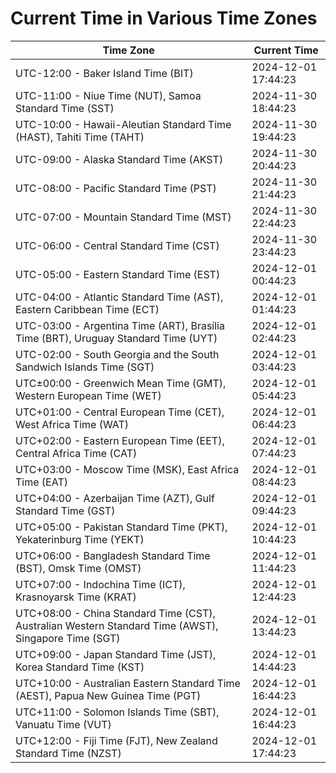 # Current Time in Various Time Zones

| Time Zone | Current Time |
|-----------|--------------|
| UTC-12:00 - Baker Island Time (BIT) | 2024-12-01 17:44:23 |
| UTC-11:00 - Niue Time (NUT), Samoa Standard Time (SST) | 2024-11-30 18:44:23 |
| UTC-10:00 - Hawaii-Aleutian Standard Time (HAST), Tahiti Time (TAHT) | 2024-11-30 19:44:23 |
| UTC-09:00 - Alaska Standard Time (AKST) | 2024-11-30 20:44:23 |
| UTC-08:00 - Pacific Standard Time (PST) | 2024-11-30 21:44:23 |
| UTC-07:00 - Mountain Standard Time (MST) | 2024-11-30 22:44:23 |
| UTC-06:00 - Central Standard Time (CST) | 2024-11-30 23:44:23 |
| UTC-05:00 - Eastern Standard Time (EST) | 2024-12-01 00:44:23 |
| UTC-04:00 - Atlantic Standard Time (AST), Eastern Caribbean Time (ECT) | 2024-12-01 01:44:23 |
| UTC-03:00 - Argentina Time (ART), Brasília Time (BRT), Uruguay Standard Time (UYT) | 2024-12-01 02:44:23 |
| UTC-02:00 - South Georgia and the South Sandwich Islands Time (SGT) | 2024-12-01 03:44:23 |
| UTC±00:00 - Greenwich Mean Time (GMT), Western European Time (WET) | 2024-12-01 05:44:23 |
| UTC+01:00 - Central European Time (CET), West Africa Time (WAT) | 2024-12-01 06:44:23 |
| UTC+02:00 - Eastern European Time (EET), Central Africa Time (CAT) | 2024-12-01 07:44:23 |
| UTC+03:00 - Moscow Time (MSK), East Africa Time (EAT) | 2024-12-01 08:44:23 |
| UTC+04:00 - Azerbaijan Time (AZT), Gulf Standard Time (GST) | 2024-12-01 09:44:23 |
| UTC+05:00 - Pakistan Standard Time (PKT), Yekaterinburg Time (YEKT) | 2024-12-01 10:44:23 |
| UTC+06:00 - Bangladesh Standard Time (BST), Omsk Time (OMST) | 2024-12-01 11:44:23 |
| UTC+07:00 - Indochina Time (ICT), Krasnoyarsk Time (KRAT) | 2024-12-01 12:44:23 |
| UTC+08:00 - China Standard Time (CST), Australian Western Standard Time (AWST), Singapore Time (SGT) | 2024-12-01 13:44:23 |
| UTC+09:00 - Japan Standard Time (JST), Korea Standard Time (KST) | 2024-12-01 14:44:23 |
| UTC+10:00 - Australian Eastern Standard Time (AEST), Papua New Guinea Time (PGT) | 2024-12-01 16:44:23 |
| UTC+11:00 - Solomon Islands Time (SBT), Vanuatu Time (VUT) | 2024-12-01 16:44:23 |
| UTC+12:00 - Fiji Time (FJT), New Zealand Standard Time (NZST) | 2024-12-01 17:44:23 |
